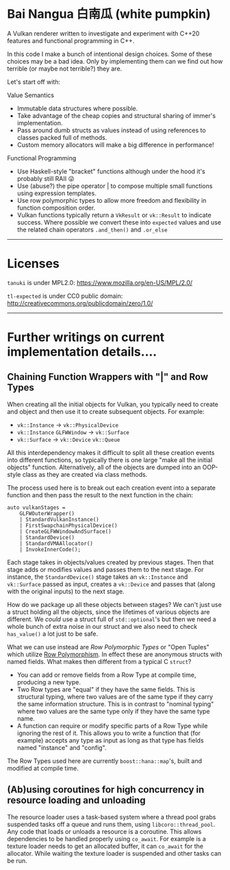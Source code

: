 Bai Nangua 白南瓜 (white pumpkin)
================================

A Vulkan renderer written to investigate and experiment with C\+\+20 features and functional programming in C++.

In this code I make a bunch of intentional design choices. Some of these choices may be a bad idea.
Only by implementing them can we find out how terrible (or maybe not terrible?) they are.

Let's start off with:

Value Semantics
- Immutable data structures where possible.
- Take advantage of the cheap copies and structural sharing of immer's implementation.
- Pass around dumb structs as values instead of using references to classes packed full of methods.
- Custom memory allocators will make a big difference in performance!

Functional Programming
- Use Haskell-style "bracket" functions although under the hood it's probably still RAII :stuck_out_tongue_winking_eye:
- Use (abuse?) the pipe operator | to compose multiple small functions using expression templates.
- Use row polymorphic types to allow more freedom and flexibility in function composition order.
- Vulkan functions typically return a `VkResult` or `vk::Result` to indicate success. Where possible we convert these into `expected` values and use the related chain operators `.and_then()` and `.or_else`

---------

Licenses
========


```tanuki``` is under MPL2.0: https://www.mozilla.org/en-US/MPL/2.0/

```tl-expected``` is under CC0 public domain: http://creativecommons.org/publicdomain/zero/1.0/

----------

Further writings on current implementation details....
========


Chaining Function Wrappers with "|" and Row Types
------

When creating all the initial objects for Vulkan, you typically need to create and object and then use it
to create subsequent objects. For example:
- ```vk::Instance``` -> ```vk::PhysicalDevice```
- ```vk::Instance``` ```GLFWWindow``` -> ```vk::Surface```
- ```vk::Surface``` -> ```vk::Device``` ```vk::Queue```

All this interdependency makes it difficult to split all these creation events into different
functions, so typically there is one large "make all the initial objects" function. Alternatively, all of the
objects are dumped into an OOP-style class as they are created via class methods.

The process used here is to break out each creation event into a separate function and then pass the
result to the next function in the chain:

```
auto vulkanStages =
    GLFWOuterWrapper()
    | StandardVulkanInstance()
    | FirstSwapchainPhysicalDevice()
    | CreateGLFWWindowAndSurface()
    | StandardDevice() 
    | StandardVMAAllocator() 
    | InvokeInnerCode();
```

Each stage takes in objects/values created by previous stages. Then that stage adds or modifies values
and passes them to the next stage. For instance, the ```StandardDevice()``` stage takes an ```vk::Instance``` and
```vk::Surface``` passed as input, creates a ```vk::Device``` and passes that (along with the original inputs) to
the next stage.

How do we package up all these objects between stages? We can't just use a struct holding all the objects, since
the lifetimes of various objects are different.  We *could* use a struct full of ```std::optional```'s but
then we need a whole bunch of extra noise in our struct and we also need to check ```has_value()``` a lot just
to be safe.

What we can use instead are *Row Polymorphic Types* or "Open Tuples" which utilize [Row Polymorphism](https://en.wikipedia.org/wiki/Row_polymorphism).
In effect these are anonymous structs with named fields. What makes then different from a typical C ```struct```?
- You can add or remove fields from a Row Type at compile time, producing a new type.
- Two Row types are "equal" if they have the same fields. This is structural typing, where two values are
  of the same type if they carry the same information structure. This is in contrast to "nominal typing" where two values are
  the same type only if they have the same type name.
- A function can require or modify specific parts of a Row Type while ignoring the rest of it. 
  This allows you to write a function that (for example) accepts any type as input as long as that
  type has fields named "instance" and "config".

The Row Types used here are currently ```boost::hana::map```'s, built and modified at compile time.


(Ab)using coroutines for high concurrency in resource loading and unloading
-------

The resource loader uses a task-based system where a thread pool grabs suspended tasks off a queue and runs them, using `libcoro::thread_pool`.
Any code that loads or unloads a resource is a coroutine. This allows dependencies to be handled properly using `co_await`. For example is a texture
loader needs to get an allocated buffer, it can `co_await` for the allocator. While waiting the texture loader is suspended and other tasks can be run.
